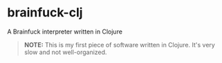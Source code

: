 # brainfuck-clj
A Brainfuck interpreter written in Clojure

> **NOTE:** This is my first piece of software written in Clojure. It's very slow and not well-organized.
